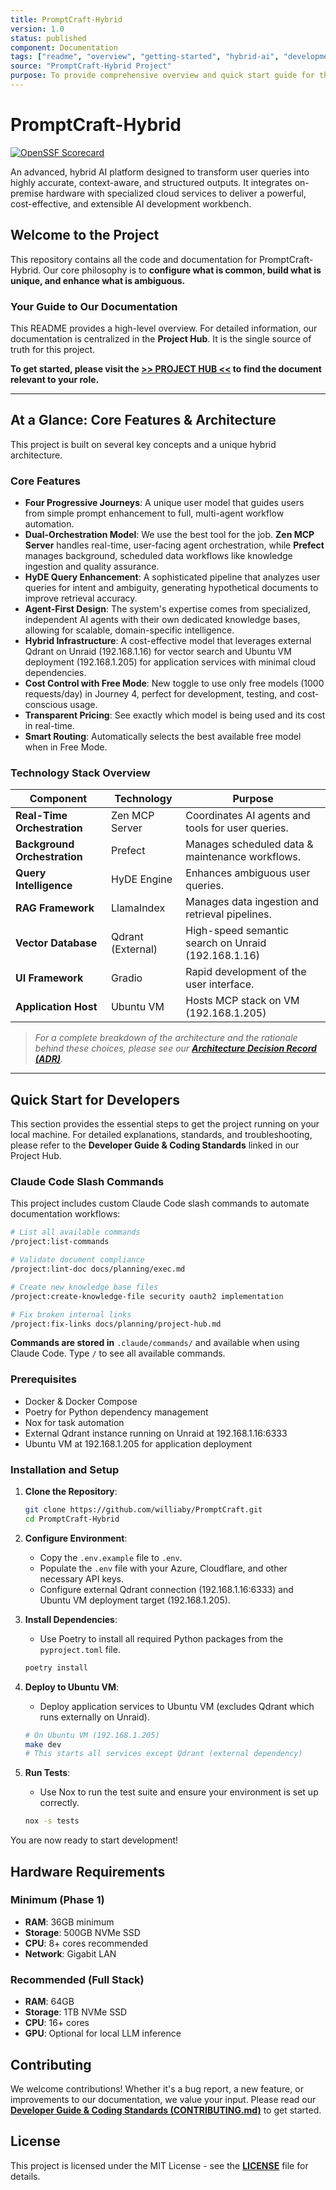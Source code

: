 ```yaml
---
title: PromptCraft-Hybrid
version: 1.0
status: published
component: Documentation
tags: ["readme", "overview", "getting-started", "hybrid-ai", "development"]
source: "PromptCraft-Hybrid Project"
purpose: To provide comprehensive overview and quick start guide for the PromptCraft-Hybrid AI development platform.
---
```


# PromptCraft-Hybrid

[![OpenSSF Scorecard](https://api.securityscorecards.dev/projects/github.com/williaby/PromptCraft/badge)](https://api.securityscorecards.dev/projects/github.com/williaby/PromptCraft)

An advanced, hybrid AI platform designed to transform user queries into highly accurate, context-aware, and
structured outputs. It integrates on-premise hardware with specialized cloud services to deliver a powerful,
cost-effective, and extensible AI development workbench.

## Welcome to the Project

This repository contains all the code and documentation for PromptCraft-Hybrid. Our core philosophy is to
**configure what is common, build what is unique, and enhance what is ambiguous.**

### Your Guide to Our Documentation

This README provides a high-level overview. For detailed information, our documentation is centralized in the
**Project Hub**. It is the single source of truth for this project.

**To get started, please visit the [>> PROJECT HUB <<](docs/planning/project-hub.md) to find the document relevant
to your role.**

---

## At a Glance: Core Features & Architecture

This project is built on several key concepts and a unique hybrid architecture.

### Core Features

* **Four Progressive Journeys**: A unique user model that guides users from simple prompt enhancement to full,
  multi-agent workflow automation.
* **Dual-Orchestration Model**: We use the best tool for the job. **Zen MCP Server** handles real-time,
  user-facing agent orchestration, while **Prefect** manages background, scheduled data workflows like knowledge
  ingestion and quality assurance.
* **HyDE Query Enhancement**: A sophisticated pipeline that analyzes user queries for intent and ambiguity,
  generating hypothetical documents to improve retrieval accuracy.
* **Agent-First Design**: The system's expertise comes from specialized, independent AI agents with their own
  dedicated knowledge bases, allowing for scalable, domain-specific intelligence.
* **Hybrid Infrastructure**: A cost-effective model that leverages external Qdrant on Unraid (192.168.1.16) for
  vector search and Ubuntu VM deployment (192.168.1.205) for application services with minimal cloud dependencies.
* **Cost Control with Free Mode**: New toggle to use only free models (1000 requests/day) in Journey 4, perfect
  for development, testing, and cost-conscious usage.
* **Transparent Pricing**: See exactly which model is being used and its cost in real-time.
* **Smart Routing**: Automatically selects the best available free model when in Free Mode.

### Technology Stack Overview

| Component                    | Technology          | Purpose                                             |
| ---------------------------- | ------------------- | --------------------------------------------------- |
| **Real-Time Orchestration**  | Zen MCP Server      | Coordinates AI agents and tools for user queries.   |
| **Background Orchestration** | Prefect             | Manages scheduled data & maintenance workflows.     |
| **Query Intelligence**       | HyDE Engine         | Enhances ambiguous user queries.                    |
| **RAG Framework**            | LlamaIndex          | Manages data ingestion and retrieval pipelines.     |
| **Vector Database**          | Qdrant (External)   | High-speed semantic search on Unraid (192.168.1.16) |
| **UI Framework**             | Gradio              | Rapid development of the user interface.            |
| **Application Host**         | Ubuntu VM           | Hosts MCP stack on VM (192.168.1.205)               |

> _For a complete breakdown of the architecture and the rationale behind these choices, please see our
[**Architecture Decision Record (ADR)**](./docs/planning/ADR.md)._

---

## Quick Start for Developers

This section provides the essential steps to get the project running on your local machine. For detailed
explanations, standards, and troubleshooting, please refer to the **Developer Guide & Coding Standards**
linked in our Project Hub.

### Claude Code Slash Commands

This project includes custom Claude Code slash commands to automate documentation workflows:

```bash
# List all available commands
/project:list-commands

# Validate document compliance
/project:lint-doc docs/planning/exec.md

# Create new knowledge base files
/project:create-knowledge-file security oauth2 implementation

# Fix broken internal links
/project:fix-links docs/planning/project-hub.md
```

**Commands are stored in** `.claude/commands/` and available when using Claude Code. Type `/` to see all
available commands.

### Prerequisites

* Docker & Docker Compose
* Poetry for Python dependency management
* Nox for task automation
* External Qdrant instance running on Unraid at 192.168.1.16:6333
* Ubuntu VM at 192.168.1.205 for application deployment

### Installation and Setup

1. **Clone the Repository**:

   ```bash
   git clone https://github.com/williaby/PromptCraft.git
   cd PromptCraft-Hybrid
   ```

2. **Configure Environment**:
   * Copy the `.env.example` file to `.env`.
   * Populate the `.env` file with your Azure, Cloudflare, and other necessary API keys.
   * Configure external Qdrant connection (192.168.1.16:6333) and Ubuntu VM deployment target (192.168.1.205).

3. **Install Dependencies**:
   * Use Poetry to install all required Python packages from the `pyproject.toml` file.

   ```bash
   poetry install
   ```

4. **Deploy to Ubuntu VM**:
   * Deploy application services to Ubuntu VM (excludes Qdrant which runs externally on Unraid).

   ```bash
   # On Ubuntu VM (192.168.1.205)
   make dev
   # This starts all services except Qdrant (external dependency)
   ```

5. **Run Tests**:
   * Use Nox to run the test suite and ensure your environment is set up correctly.

   ```bash
   nox -s tests
   ```

You are now ready to start development!

## Hardware Requirements

### Minimum (Phase 1)

* **RAM**: 36GB minimum
* **Storage**: 500GB NVMe SSD
* **CPU**: 8+ cores recommended
* **Network**: Gigabit LAN

### Recommended (Full Stack)

* **RAM**: 64GB
* **Storage**: 1TB NVMe SSD
* **CPU**: 16+ cores
* **GPU**: Optional for local LLM inference

## Contributing

We welcome contributions! Whether it's a bug report, a new feature, or improvements to our documentation, we
value your input. Please read our **[Developer Guide & Coding Standards (CONTRIBUTING.md)](./CONTRIBUTING.md)**
to get started.

## License

This project is licensed under the MIT License - see the **[LICENSE](./LICENSE)** file for details.
